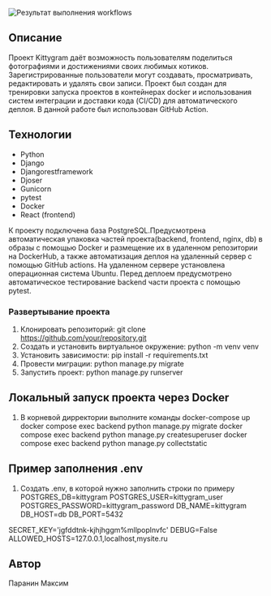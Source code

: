 ![Результат выполнения workflows](https://github.com/PivkaDl9Rivka/kittygram_final/actions/workflows/main.yml/badge.svg)

## Описание
Проект Kittygram даёт возможность пользователям поделиться фотографиями и достижениями своих любимых котиков. Зарегистрированные пользователи могут создавать, просматривать, редактировать и удалять свои записи.
Проект был создан для тренировки запуска проектов в контейнерах docker и использования систем интеграции и доставки кода (CI/CD) для автоматического деплоя. В данной работе был использован GitHub Action. 


## Teхнологии 
* Python
* Django
* Djangorestframework
* Djoser
* Gunicorn
* pytest
* Docker
* React (frontend)

К проекту подключена база PostgreSQL.Предусмотрена автоматическая упаковка частей проекта(backend, frontend, nginx, db) в образы с помощью Docker и размещение их в удаленном репозитории на DockerHub, а также автоматизация деплоя на удаленный сервер с помощью GitHub actions. На удаленном сервере установлена операционная система Ubuntu. Перед деплоем предусмотрено автоматическое тестирование backend части проекта с помощью pytest.

### Развертывание проекта
1. Клонировать репозиторий:
git clone https://github.com/your/repository.git
2. Создать и установить виртуальное окружение:
python -m venv venv
3. Установить зависимости:
pip install -r requirements.txt
4. Провести миграции:
python manage.py migrate
4. Запустить проект:
python manage.py runserver

## Локальный запуск проекта через Docker
1. В корневой дирректории выполните команды
docker-compose up
docker compose exec backend python manage.py migrate
docker compose exec backend python manage.py createsuperuser
docker compose exec backend python manage.py collectstatic

## Пример заполнения .env
1. Создать .env, в которой нужно заполнить строки по примеру
POSTGRES_DB=kittygram
POSTGRES_USER=kittygram_user
POSTGRES_PASSWORD=kittygram_password
DB_NAME=kittygram
DB_HOST=db
DB_PORT=5432

SECRET_KEY='jgfddtnk-kjhjhggm%mllpoplnvfc'
DEBUG=False
ALLOWED_HOSTS=127.0.0.1,localhost,mysite.ru


## Автор
Паранин Максим